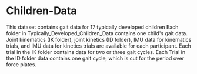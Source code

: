 # Children-Data
This dataset contains gait data for 17 typically developed children
Each folder in Typically_Developed_Children_Data contains one child's gait data.
Joint kinematics (IK folder), joint kinetics (ID folder), IMU data for kinematics trials, and IMU data for kinetics trials are available for each participant.
Each trial in the IK folder contains data for two or three gait cycles.
Each Trial in the ID folder data contains one gait cycle, which is cut for the period over force plates.
